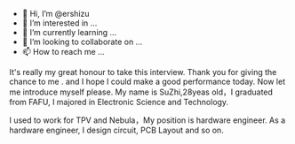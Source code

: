 - 👋 Hi, I’m @ershizu
- 👀 I’m interested in ...
- 🌱 I’m currently learning ...
- 💞️ I’m looking to collaborate on ...
- 📫 How to reach me ...

<!---
ershizu/ershizu is a ✨ special ✨ repository because its `README.md` (this file) appears on your GitHub profile.
You can click the Preview link to take a look at your changes.
--->
It's really my great honour to take this interview. Thank you for giving the chance to me . and I hope I could make a good performance today. Now let me introduce myself please. My name is SuZhi,28yeas old，I graduated from FAFU, I majored in Electronic Science and Technology.

I used to work for TPV and Nebula，My position is hardware engineer. As a hardware engineer, I design circuit, PCB Layout and so on.

